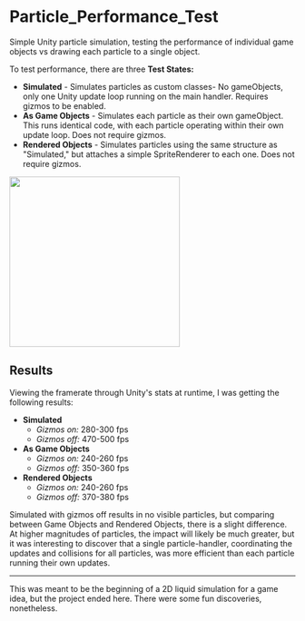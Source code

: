 # Particle_Performance_Test
Simple Unity particle simulation, testing the performance of individual game objects vs drawing each particle to a single object.

To test performance, there are three __Test States:__
- __Simulated__ - Simulates particles as custom classes- No gameObjects, only one Unity update loop running on the main handler. Requires gizmos to be enabled.
- __As Game Objects__ - Simulates each particle as their own gameObject. This runs identical code, with each particle operating within their own update loop. Does not require gizmos.
- __Rendered Objects__ - Simulates particles using the same structure as "Simulated," but attaches a simple SpriteRenderer to each one. Does not require gizmos.

<img src="https://user-images.githubusercontent.com/6518580/163490647-df434e8d-a83b-47fa-9167-e4c3c61e76a6.gif" height="300" />

## Results
Viewing the framerate through Unity's stats at runtime, I was getting the following results:
- __Simulated__ 
  - _Gizmos on:_ 280-300 fps
  - _Gizmos off:_ 470-500 fps
- __As Game Objects__
  - _Gizmos on:_ 240-260 fps
  - _Gizmos off:_ 350-360 fps
- __Rendered Objects__
  - _Gizmos on:_ 240-260 fps
  - _Gizmos off:_ 370-380 fps

Simulated with gizmos off results in no visible particles, but comparing between Game Objects and Rendered Objects, there is a slight difference. At higher magnitudes of particles, the impact will likely be much greater, but it was interesting to discover that a single particle-handler, coordinating the updates and collisions for all particles, was more efficient than each particle running their own updates.

---

This was meant to be the beginning of a 2D liquid simulation for a game idea, but the project ended here. There were some fun discoveries, nonetheless.
